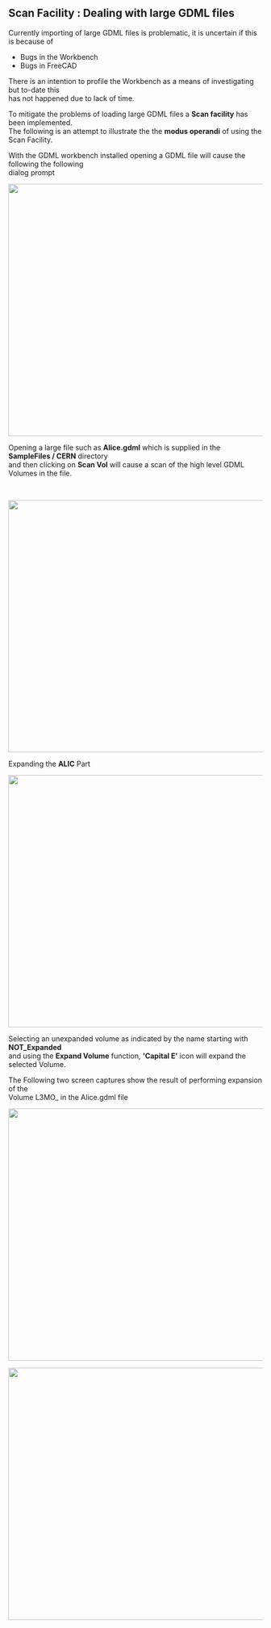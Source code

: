 ## Scan Facility : Dealing with large GDML files

Currently importing of large GDML files is problematic, it is uncertain if this is because of

* Bugs in the Workbench
* Bugs in FreeCAD

There is an intention to profile the Workbench as a means of investigating but to-date this
<br> has not happened due to lack of time.

To mitigate the problems of loading large GDML files a **Scan facility** has been implemented.
<br> The following is an attempt to illustrate the the **modus operandi** of using the Scan Facility.

With the GDML workbench installed opening a GDML file will cause the following the following
<br> dialog prompt
<br>
<p align="left">
  <img src="https://github.com/KeithSloan/GDML/wiki/wiki_images/Import_Dialog.png" width="650" height="500">
</p>

Opening a large file such as **Alice.gdml**  which is supplied in the **SampleFiles / CERN** directory
<br> and then clicking on **Scan Vol** will cause a scan of the high level GDML Volumes in the file. 

<br>

<p align="left">
  <img src="https://github.com/KeithSloan/GDML/wiki/wiki_images/Scan_1.png" width="650" height="500">
</p>

Expanding the **ALIC** Part

<p align="left">
  <img src="https://github.com/KeithSloan/GDML/wiki/wiki_images/Scan_2.png" width="650" height="500">
</p>

Selecting an unexpanded volume as indicated by the name starting with **NOT_Expanded**
<br> and using the **Expand Volume** function, **'Capital E'** icon will expand the selected Volume.

The Following two screen captures show the result of performing expansion of the
<br> Volume L3MO_ in the Alice.gdml file 
<p align="left">
  <img src="https://github.com/KeithSloan/GDML/wiki/wiki_images/L3MO_.png" width="650" height="500">
</p>
<p align="left">
  <img src="https://github.com/KeithSloan/GDML/wiki/wiki_images/L3MO_2.png" width="650" height="500">
</p>